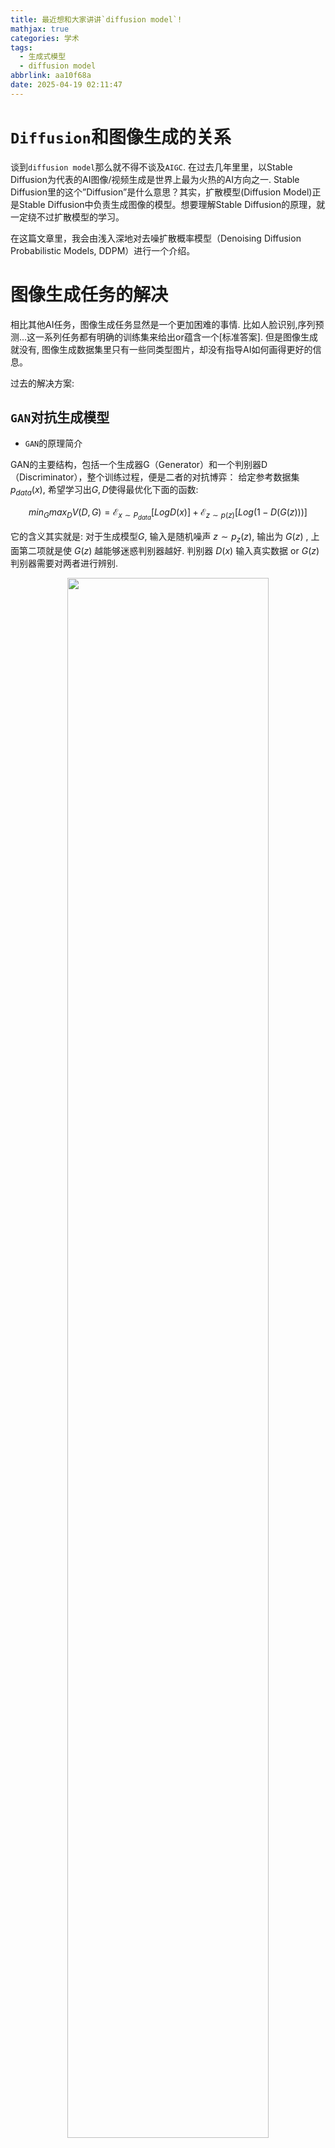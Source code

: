 ```yaml
---
title: 最近想和大家讲讲`diffusion model`!
mathjax: true
categories: 学术
tags:
  - 生成式模型
  - diffusion model
abbrlink: aa10f68a
date: 2025-04-19 02:11:47
---
```



<!-- # 最近想和大家讲讲`diffusion model`! -->


# `Diffusion`和图像生成的关系

谈到`diffusion model`那么就不得不谈及`AIGC`. 在过去几年里里，以Stable Diffusion为代表的AI图像/视频生成是世界上最为火热的AI方向之一. Stable Diffusion里的这个”Diffusion”是什么意思？其实，扩散模型(Diffusion Model)正是Stable Diffusion中负责生成图像的模型。想要理解Stable Diffusion的原理，就一定绕不过扩散模型的学习。


在这篇文章里，我会由浅入深地对去噪扩散概率模型（Denoising Diffusion Probabilistic Models, DDPM）进行一个介绍。


# 图像生成任务的解决

相比其他AI任务，图像生成任务显然是一个更加困难的事情. 比如人脸识别,序列预测...这一系列任务都有明确的训练集来给出or蕴含一个[标准答案].
但是图像生成就没有, 图像生成数据集里只有一些同类型图片，却没有指导AI如何画得更好的信息。

过去的解决方案:

## `GAN`对抗生成模型


- `GAN`的原理简介

GAN的主要结构，包括一个生成器G（Generator）和一个判别器D（Discriminator），整个训练过程，便是二者的对抗博弈：
给定参考数据集$p_{data}(x)$, 希望学习出$G,D$使得最优化下面的函数:

$$
min_{G}max_{D}V(D,G)=\mathcal{E}_{x\sim P_{data}}\left[Log D(x)\right]+\mathcal{E}_{z\sim p(z)}\left[Log(1-D(G(z)))\right]
$$

它的含义其实就是: 对于生成模型$G$, 输入是随机噪声 $z\sim p_{z}(z)$, 输出为 $G(z)$ , 上面第二项就是使 $G(z)$ 越能够迷惑判别器越好. 判别器 $D(x)$ 输入真实数据 or $G(z)$ 判别器需要对两者进行辨别.

<center>
<img src="/pics/GAN.png" width="80%">
</center>

- `GAN`存在的问题:

(*) 无法用于解决`离散型数据`的生成问题, 自然语言处理是一个很典型的例子:

局部信息很重要：图像局部很多细节并不太影响人类的对图像的理解，只要整体到位就 ok，不然也犯不着 CNN 这么多 filter 一层层给你过滤，你破坏少数像素点不影响人类理解。`自然语言麻烦在于，在细微处修改一下`，就变味了。比如“西瓜汁好喝！”，我稍微改一下“西瓜汁好喝吗？”，尾巴动一点，整个意思都变了。GAN 局部信息重构到底是靠死记硬背训练样本，还是靠神经网络插值“生成”出来的？我反正不清楚，不管如何，针对自然语言这种细节敏感的问题，GAN 不是一个首选方案，不然 n-gram 的 LM 也不会活到今天。

- 解决办法(引入强化学习RL)

related works [SeqGAN](https://arxiv.org/pdf/1609.05473v5)

to be continued


------------------------------------------------------------------------------


## `VAE` (Variational AutoEncoder) 变分推断模型

VAE作为可以和GAN比肩的生成模型，融合了贝叶斯方法和深度学习的优势，拥有优雅的数学基础和简单易懂的架构以及令人满意的性能，其能提取disentangled latent variable的特性也使得它比一般的生成模型具有更广泛的意义。

- 关于`Latent Variable`(隐藏变量)的理解

生成模型一般会生成多个种类的数据，比如说在手写数字生成中，我们总共有10个类别的数字要生成，这个时候latent variable model就是一个很好的选择。

为什么呢？举例来说，我们很容易能注意到相同类别的数据在不同维度之间是有依赖存在的，比如生成数字5的时候，如果左边已经生成了数字5的左半部分，那么右半部分就几乎可以确定是5的另一半了。


<center>
<img src="/pics/VAE.png" width="80%">
</center>

因此一个好的想法是，生成模型在生成数字的时候有两个步骤，即(1)决定要生成什么数字，这个数字用一个被称为latent variable的向量z来表示，(2)然后再根据z来直接生成相应的数字。用数学表达式来表示就是：

$$
P(X)=\int P(X|z;\theta)P(z)dz.
$$


- 问:那么现在的关键是关于`Latent Variable` $z$ 的 先验概率分布形式 $P(z)$ 如何取值?


答:很简单,直接设定 $P(z)$ 满足`标准高斯分布`就行. 因为任何复杂的分布都可以通过多层MLP映射成标准高斯分布.

- 问: 如何训练一个VAE

答: 最大化 $P(X)=\int P(X|z;\theta)P(z)dz$ 即可;

(1) 有了$z$的先验分布知识,我们可以使用若干次采样来最大化`似然函数`


即最大化 $P(X)\approx =\dfrac{1}{n}\sum_{i}P(X|z_i)$

然而当$z$是维度很高的高斯分布的时候,这种方法训练十分**低效**. 直接使用`z`先验分布来训练低效的原因直觉上是很明显的.因为对于数据集中的一个实例 $X_j$ 而言,其对应的隐变量区间 $z_j$ 实际上被似然函数**采样到的概率是很低的**.也就是说有效的训练次数很低.我们需要先假设一个 $q(z|X)$ 从此来针对数据集 $X_j$ 先得到 $z_j$ 来针对`decoder`训练,这样有效训练次数将大幅提升!





或者换一种说法: 我们需要注意到, 对于采样 $z_i \sim P(z)$ 所有的 $P(X|z_i)$ 其实都是几乎为0的. 换言之,绝大部分采样得到的的 $z$ 对于目标函数 $P(X)$ 的贡献**无足轻重**. 在换言之,我们只需要关注 $P(z|X)$ 更大的部分即可.

那么问题来了, 怎么计算 $z$ 的后验知识 $P(z|X)$?????? ~~很难的!~~


<center>
<img src="/pics/anon_red.jpg" width="35%">
</center>



(2) 贝叶斯公式巧妙转换 $p(z|X)$

直接得到后验分布 $P(z|X)$ 是极其困难的,我们能够得到的只有`encoder`侧的输出 $q(z|X)$ .我们需要记`encoder`的输出 $q(z|X)$;但是与此同时必须保证 $p$ 和 $q$ 的**分布相似性**.这里用`KL`散度来衡量:

$$
D(p(z|X)\|q(z|X))=E_{z\sim q}\left[log(q(z|X))-log(p(z|X))\right]
$$

使用**贝叶斯公式**对上式化简~~化繁~~: (~~其实贝叶斯这一步是最关键的一步~~)

$$
p(z|X)=\dfrac{p(X|z)\times p(z)}{p(X)}
$$

> 可以看见:我们通过使用贝叶斯公式将 $p(z|X)$ **巧妙地转换**为 $p(X|z)$ 将问题从`encoder`一侧转移到`decoder`一侧 ! 这是最最关键的一步!

于是:


$$
\begin{align*}
D(p(z|X)\|q(z|X))&=E_{z\sim q}\left[log(q(z|X))-log(p(z|X))\right]\\
&=E_{z\sim q}\left[log(q(z|X))-log(\dfrac{p(X|z)\times p(z)}{p(X)})\right]\\
&=E_{z\sim q}\left[log(q(z|X))-log(p(X|z))-log(p(z))+log(p(x))\right]
\end{align*}
$$

再度化简可以得到 $\rightarrow$

$$
log(p(X))-KL\left[q(z|X)\|p(z|X)\right]=E_{z\sim q}\left[log(p(X|z))\right]-KL\left[q(z|X)\|p(z)\right]
$$

注意到`KL`散度的非负性,于是有:

$$
log(p(X)) \geq E_{z\sim q}\left[log(p(X|z))\right]-KL\left[q(z|X)\|p(z)\right]
$$

我们不妨记作:

$$
ELBO=E_{z\sim q}\left[log(p(X|z))\right]-KL\left[q(z|X)\|p(z)\right]
$$

`ELBO`(Variational Lower Bound)记作变分下界;至此,我们近似将问题转化为了最大化变分下界;
既然目标是让变分下界最大化，那么我们就需要仔细研究一下这个变分下界。

- 首先是第一项，要想最大化 ELBO，那我们自然是想让第一项尽可能的大，也就是 x given z 的概率分布期望值更大。这很明显就是由 z 到 x 重组的过程，也就是 AutoEncoder 中的 Decoder，从潜在空间 Z 中重组 x。模型想做的是尽可能准确地重组.

- 其次是第二项，要想最大化 ELBO，我们自然需要让这项 KL 散度尽可能小，也就是 潜在空间 z 的近似后验分布尽可能接近于 z 的先验分布！这一项我们可以理解为，模型想让 z 尽可能避免过拟合.



--------------------------------------------------------------------------------


# `Diffusion`模型


扩散模型是一种特殊的VAE，其灵感来自于热力学：一个分布可以通过不断地添加噪声变成另一个分布。放到图像生成任务里，就是来自训练集的图像可以通过不断添加噪声变成符合标准正态分布的图像。但是:

(1) 不再训练一个可学习的编码器，而是把编码过程固定成不断添加噪声的过程；

(2) 不再把图像压缩成更短的向量，而是自始至终都对一个等大的图像做操作。解码器依然是一个可学习的神经网络，它的目的也同样是实现编码的逆操作。


<center>
<img src="/pics/DM.png" width="90%">
</center>


具体来说，扩散模型由正向过程和反向过程这两部分组成，对应VAE中的编码和解码。在正向过程中，输入 $X_0$ 会不断混入高斯噪声. 经过 $T$ 回合的加噪处理之后, 图像 $X_T$ 会变成一个符合标准正态分布的纯噪声图像. 而在反向过程中，我们希望训练出一个神经网络，该网络能够学会若干个去噪声操作，把 $X_T$ 还原回 $X_0$ .


## PART1 加噪过程:

前向加噪过程可以用描述为:

$$
q(x_t|x_{t-1})=\mathcal{N}(x_t;\sqrt{1-\beta_t}x_{t-1},\beta_t \mathcal{I})\\
$$

$$
q(x_{1:T}|x_0)=\prod_{t=1}^{T}q(x_t|x_{t-1})=\prod_{t=1}^{T}\mathcal{N}(x_t;\sqrt{1-\beta_t}x_{t-1},\beta_t \mathcal{I})\\
$$

其中 $\beta_{t_i}$  是高斯分布方差的超参数,在扩散过程中，随着 $T$ 的增大, 越来越接近纯噪声。当 $T$ 足够大的时候，收敛为标准高斯噪声 $\mathcal{N}(0,\mathcal{I})$。

不妨设 $\alpha_t=1-\beta_t$ , $\hat{a_t}=\prod_{i=1}^t \alpha_i$ , 依次展开 $x_t$ 可以得到:

$$
\begin{align*}
x_t&=\sqrt{\alpha_t}x_{t-1}+\sqrt{1-\alpha_t}\epsilon_1\\
&=\sqrt{\alpha_t}\left(\sqrt{\alpha_{t-1}}x_{t-2}+\sqrt{1-\alpha_{t-1}}\epsilon_2\right)+\sqrt{1-\alpha_t}\epsilon_2\\
&=\sqrt{\alpha_1\alpha_2}x_{t-2}+\left(\sqrt{\alpha_t(1-\alpha_{t-1})}\epsilon_2+\sqrt{1-\alpha_t}\epsilon_1\right)\\
\end{align*}
$$

其中 $\epsilon_1, \epsilon_2 \sim \mathcal{N}(0,\mathcal{I})$, 由独立正态分布的可叠加性: $\mathcal{N}(0,\sigma_1^2\mathcal{I})+\mathcal{N}(0,\sigma_2^2\mathcal{I})$ :

$$
x_t=\sqrt{\alpha_t\alpha_{t-1}}x_{t-1}+\sqrt{1-\alpha_t\alpha_{t-1}}\hat{\epsilon}
$$

再进一步:

$$
x_t=\sqrt{\hat{a_t}}x_0+\sqrt{1-\hat{a_t}}\hat{\epsilon_t}
$$



这意味着 $q(x_t|x_0)= \mathcal{N}(x_t|\sqrt{\hat{a_t}}x_0,(1-\sqrt{\hat{a_t}})\mathcal{I})$

加噪过程到此结束.


## PART2  解噪过程

实际上, 每一步降噪过程 $q(x_{t-1}|x_t)$ 是难以形式化求解的.  我们的解码器就是为此而来的!其中 $\theta$ 就是我们神经网络的参数:

$$
p_{\theta}(x_{t-1}|x_t)=\mathcal{N}(x_{t-1}|\mu_{\theta}(x_t,t),\sigma_{\theta}^2(x_t,t)\mathcal{I})
$$

于是有:

$$
p_{\theta}(x_;T)=p(x_T)\prod_{t=T}^{1}p_{\theta}(x_{t-1},x_0)=p(x_T)\prod_{t=T}^{1}\mathcal{N}(x_{t-1}|\mu_{\theta}(x_t,t),\sigma_{\theta}^2(x_t,t)\mathcal{I})\\
$$

注意到(~~贝叶斯公式又立大功~~):

$$
q{(x_{t-1}|x_t,x_0)}=q(x_t|x_{t-1},x_0)\cdot \dfrac{q(x_{t-1}|x_0)}{q(x_t|x_0)}=q(x_t|x_{t-1})\cdot \dfrac{q(x_{t-1}|x_0)}{q(x_t|x_0)}
$$
第二个等号是因为这是`Markov`过程,后一个状态只取决于前一步状态.


再次注意到:


$$
\begin{align*}
q(x_t|x_{t-1}) &\sim \mathcal{N}(\sqrt{\alpha_t}x_{t-1},\sqrt{1-\alpha_t})\\
q{(x_{t-1}|x_0)}&\sim \mathcal{N}(\sqrt{\hat{\alpha_{t-1}}}x_0,\sqrt{1-\hat{\alpha_{t-1}}}) \\
q{(x_{t}|x_0)}&\sim \mathcal{N}(\sqrt{\hat{\alpha_{t}}}x_0,\sqrt{1-\hat{\alpha_{t}}}) \\
\end{align*}
$$


整理得到:


$$
q{(x_{t-1}|x_t,x_0)}=\mathcal{N}(x_{t-1};\hat{\mu_t}(x_t),\hat{\beta_t}\mathcal{I})
$$


其中:

$$
\begin{align*}
\hat{\mu_t}(x_t)&=\dfrac{\sqrt{\alpha_t}(1-\hat{\alpha_{t-1}})}{1-\hat{a_t}}x_t+\dfrac{\sqrt{\hat{\alpha_{t-1}}}\beta_t}{1-\hat{\alpha_t}}x_0=\dfrac{1}{\sqrt{\alpha_t}}\left(x_t-\dfrac{\beta_t}{\sqrt{1-\hat{\alpha_t}}}\hat{\epsilon_t}\right)\\
\hat{\beta_t}&=\dfrac{1-\hat{\alpha_{t-1}}}{1-\hat{\alpha_t}}\beta_t\approx \beta_t\\
\end{align*}
$$


我们 $x_{t-1}(x_t,t,\theta)$ 需要拟合的就是上述的 $\hat{\mu_t}(x_t),\hat{\beta_t}$.

于是模型预测的 $x_{t-1}$ 可以写作:

$$
x_{t-1}(x_t,t;\theta)=\dfrac{1}{\sqrt{\alpha_t}}\left(x_t-\dfrac{\beta_t}{\sqrt{1-\hat{\alpha_t}}}{\epsilon_\theta}(x_t,t)\right)+\sigma_\theta(x_t,t)z, z\sim \mathcal{N}(0,\mathcal{I})
$$



## PART3 训练过程

`diffusion`本质上是一种特殊的`VAE model`于是我们可以参考`VAE`变分推断的变分下界将问题进行转换:


$$
\mathcal{Loss}=E_{q(x_0)}[-log(p_\theta(x_0))]\leq E_{q(x_{0:T})}\left[log\left(\dfrac{q(x_{1:T}|x_0)}{p_\theta(x_{0:T})}\right)\right]:=\mathcal{L}_{vlb}
$$

进一步处理可以得到:


$$
\begin{align*}
\mathcal{L}_{vlb}&=E_{q(x_{0:T})}\left[log\left(\dfrac{q(x_{1:T}|x_0)}{p_\theta(x_{0:T})}\right)\right]\\
&=E_{q(x_{0:T})}\left[log\left(\prod_{t=1}^Tq(x_t|x_{t-1})\right)/\left(p_\theta(x_T)\prod_{t=1}^Tp_{\theta}(x_{t-1}|x_t)\right)\right]\\
&=E_{q(x_{0:T})}\left[-log(p_{\theta}(x_T))+\sum_{t=1}^{T}log \dfrac{q(x_t|x_{t-1})}{p_\theta(x_{t-1}|x_t)}\right]\\
&=E_{q(x_{0:T})}\left[-log(p_\theta(x_T))+\sum_{t=2}^{T}log\left(\dfrac{q(x_{t-1}|x_t,x_0))}{p_\theta{(x_{t-1}|x_t)}}\cdot\dfrac{q(x_t|x_0)}{q(x_{t-1}|x_0)}\right) + log\dfrac{q(x_1|x_0)}{p_\theta(x_0|x_1)}\right]\\
&=E_{q(x_{0:T})}\left[log\dfrac{q(x_T|x_0)}{p_\theta(x_{T})}+\sum_{t=2}^{T}log\dfrac{q(x_{t-1}|x_t,x_0)}{p_\theta(x_{t-1}|x_t)}-log p_\theta(x_0|x_1)\right]
\end{align*}
$$


注意到加噪过程 $q$ 是没有可以学习的参数的, 并且 $x_T$ 近乎是纯高斯噪声, 于是上述**第一项为常量**,于是有:


$$
\mathcal{L}_{vlb}=E_{q(x_{0:T})}\left[\sum_{t=1}^{T}log{\dfrac{q(x_{t-1}|x_t,x_0)}{p_\theta(x_{t-1}|x_t)}}\right]+\mathcal{C}=\sum^T_{t=1}\mathcal{L}_t+\mathcal{C^\prime}
$$


根据多元高斯分布的KL散度求解公式:


$$
\mathcal{L}_t=E_{q(x_{0:T})}\left[\dfrac{\|\hat{\mu_t(x_t)}-\mu_\theta(x_t,t)\|^2}{2\|\sigma^2_\theta(x_t,t)\mathcal{I}\|}\right]+\mathcal{C}^\prime
$$


代入:

$$
\begin{align*}
\hat{\mu_t}(x_t)&=\dfrac{\sqrt{\alpha_t}(1-\hat{\alpha_{t-1}})}{1-\hat{a_t}}x_t+\dfrac{\sqrt{\hat{\alpha_{t-1}}}\beta_t}{1-\hat{\alpha_t}}x_0=\dfrac{1}{\sqrt{\alpha_t}}\left(x_t-\dfrac{\beta_t}{\sqrt{1-\hat{\alpha_t}}}\hat{\epsilon_t}\right)\\
\hat{\beta_t}&=\dfrac{1-\hat{\alpha_{t-1}}}{1-\hat{\alpha_t}}\beta_t\approx \beta_t\\
\end{align*}
$$

即可进行计算求解训练!


<center>
<img src="/pics/anon_red.jpg" width="35%">
</center>



---------------------------------------------------------


# 光速进行一个`条件化`生成的介绍:

作为生成模型，扩散模型和VAE、GAN、flow等模型的发展史很相似，都是先出来了无条件生成，然后有条件生成就紧接而来。无条件生成往往是为了探索效果上限，而有条件生成则更多是应用层面的内容，因为它可以实现根据我们的`意愿来控制输出结果`。



从方法上来看，条件控制生成的方式分两种：**事后修改(Classifier-Guidance)和事前训练(Classifier-Free)**。对于大多数人来说，一个SOTA级别的扩散模型训练成本太大了，而分类器（Classifier）的训练还能接受，所以就想着直接复用别人训练好的无条件扩散模型，用一个分类器来调整生成过程以实现控制生成，这就是事后修改的Classifier-Guidance方案；


> Classifier-Guidance 条件控制方法


无条件生成可以形式化描述为 $p_\theta(x_{t-1}|x_t)$, 加上条件 $y$ 和分类器之后改写为 $p_{\theta,\phi}(x_{t-1}|x_t,y)$,  于是有:

$$
\begin{align*}
p_{\theta,\phi}(x_{t-1}|x_t,y)&=\dfrac{p_\theta(x_{t-1}|x_t)p_{\phi}(y|x_{t},x_{t-1})}{p_\phi(y|x_t)}\\
&=\dfrac{p_\theta(x_{t-1}|x_t)p_{\phi}(y|x_{t})}{p_\phi(y|x_t)}\\
&=p_\theta(x_{t-1}|x_t)e^{log p_{\phi}(y|x_{t-1})-log p_{\phi}(y|x_t)}\\
&\approx p_\theta(x_{t-1}|x_t)e^{(x_{t-1}-x_t)\nabla log p_\phi(y|x_t)}\\
\end{align*}
$$






--------------------------------------------------------------------------------


<center>
<img src="/pics/mtm_layer.gif" width="40%">
</center>


